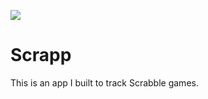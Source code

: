 ![](https://circleci.com/gh/jwworth/scrapp.png?circle-token=d16d5ee4b83acc4c31b495ee79e100caddbe5f0d)
# Scrapp

This is an app I built to track Scrabble games.
